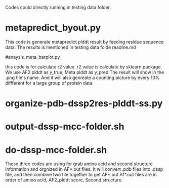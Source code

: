 Codes could directly running in testing data folder. 

# metapredict_byout.py 

This code is generate metapredict plddt result by feeding residue sequence data. 
The results is mentioned in testing data folde readme.md

#anaysis_meta_barplot.py

this code is for calculate r2 value.
r2 value is calculate by sklearn package. 
We use AF2 plddt as y_true, Meta plddt as y_pred 
The result will show in the .png file's name. 
And it will also genreate a counting picture by every 10% diffferent for a large group of protein data. 

# organize-pdb-dssp2res-plddt-ss.py 
# output-dssp-mcc-folder.sh  
# do-dssp-mcc-folder.sh 

These three codes are using for grab amino acid and second structure information and orgnized in AF*.out files. 
It will convert .pdb files into .dssp file, and then combine two file together to get AF*.out
Af*.out files are in order of amino acid, AF2_plddt score, Second structure.


